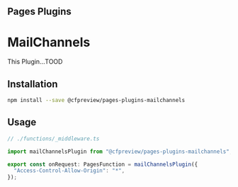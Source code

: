 ## Pages Plugins

# MailChannels

This Plugin...TOOD

## Installation

```sh
npm install --save @cfpreview/pages-plugins-mailchannels
```

## Usage

```typescript
// ./functions/_middleware.ts

import mailChannelsPlugin from "@cfpreview/pages-plugins-mailchannels";

export const onRequest: PagesFunction = mailChannelsPlugin({
  "Access-Control-Allow-Origin": "*",
});
```
